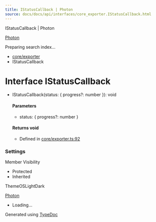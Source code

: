 ```yaml
---
title: IStatusCallback | Photon
source: docs/docs/api/interfaces/core_exporter.IStatusCallback.html
---
```


IStatusCallback | Photon

[Photon](../index.html)




Preparing search index...

* [core/exporter](../modules/core_exporter.html)
* IStatusCallback

# Interface IStatusCallback

* IStatusCallback(status: { progress?: number }): void

  #### Parameters

  + status: { progress?: number }

  #### Returns void

  + Defined in [core/exporter.ts:92](https://github.com/mwhite454/photon/blob/main/packages/photon/src/core/exporter.ts#L92)

### Settings

Member Visibility

* Protected
* Inherited

ThemeOSLightDark

[Photon](../index.html)

* Loading...

Generated using [TypeDoc](https://typedoc.org/)
